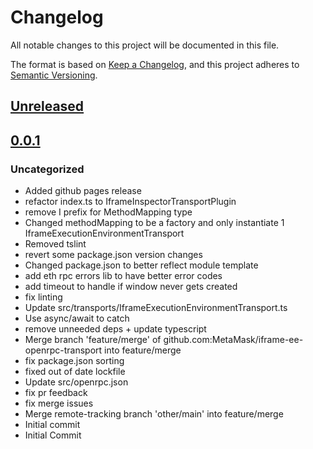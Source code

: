 # Changelog
All notable changes to this project will be documented in this file.

The format is based on [Keep a Changelog](https://keepachangelog.com/en/1.0.0/),
and this project adheres to [Semantic Versioning](https://semver.org/spec/v2.0.0.html).

## [Unreleased]

## [0.0.1]
### Uncategorized
- Added github pages release
- refactor index.ts to IframeInspectorTransportPlugin
- remove I prefix for MethodMapping type
- Changed methodMapping to be a factory and only instantiate 1 IframeExecutionEnvironmentTransport
- Removed tslint
- revert some package.json version changes
- Changed package.json to better reflect module template
- add eth rpc errors lib to have better error codes
- add timeout to handle if window never gets created
- fix linting
- Update src/transports/IframeExecutionEnvironmentTransport.ts
- Use async/await to catch
- remove unneeded deps + update typescript
- Merge branch 'feature/merge' of github.com:MetaMask/iframe-ee-openrpc-transport into feature/merge
- fix package.json sorting
- fixed out of date lockfile
- Update src/openrpc.json
- fix pr feedback
- fix merge issues
- Merge remote-tracking branch 'other/main' into feature/merge
- Initial commit
- Initial Commit

[Unreleased]: https://github.com/MetaMask/iframe-ee-openrpc-inspector-transport/compare/v0.0.1...HEAD
[0.0.1]: https://github.com/MetaMask/iframe-ee-openrpc-inspector-transport/releases/tag/v0.0.1
